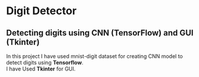 # Digit Detector

## Detecting digits using CNN (TensorFlow) and GUI (Tkinter)

In this project I have used mnist-digit dataset for creating CNN model to detect digits using **Tensorflow**.
<br> I have Used **Tkinter** for GUI.
